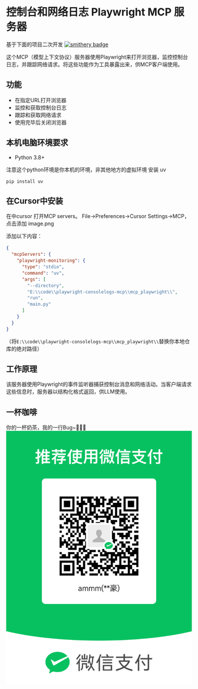 # 控制台和网络日志 Playwright MCP 服务器

基于下面的项目二次开发
[![smithery badge](https://smithery.ai/badge/@Lumeva-AI/playwright-consolelogs-mcp)](https://smithery.ai/server/@Lumeva-AI/playwright-consolelogs-mcp)

这个MCP（模型上下文协议）服务器使用Playwright来打开浏览器，监控控制台日志，并跟踪网络请求。将这些功能作为工具暴露出来，供MCP客户端使用。

## 功能

- 在指定URL打开浏览器
- 监控和获取控制台日志
- 跟踪和获取网络请求
- 使用完毕后关闭浏览器



## 本机电脑环境要求
- Python 3.8+

注意这个python环境是你本机的环境，非其他地方的虚拟环境
安装 uv
```shell
pip install uv
```


## 在Cursor中安装

在中cursor 打开MCP servers。 File->Preferences->Cursor Settings->MCP， 点击添加
image.png


添加以下内容：

```json
{
  "mcpServers": {
    "playwright-monitoring": {
      "type": "stdio",
      "command": "uv",
      "args": [
        "--directory",
        "E:\\code\\playwright-consolelogs-mcp\\mcp_playwright\\",
        "run",
        "main.py"
      ]
    }
  }
}
```

（将`E:\\code\\playwright-consolelogs-mcp\\mcp_playwright\\`替换你本地仓库的绝对路径）


## 工作原理

该服务器使用Playwright的事件监听器捕获控制台消息和网络活动。当客户端请求这些信息时，服务器以结构化格式返回，供LLM使用。


## 一杯咖啡
你的一杯奶茶，我的一行Bug~🍗🍗🍗
![鸡腿图片](./2025-08-06_161937_882.png)
